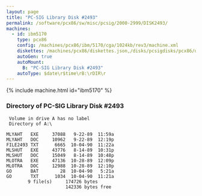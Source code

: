 ```yaml
---
layout: page
title: "PC-SIG Library Disk #2493"
permalink: /software/pcx86/sw/misc/pcsig/2000-2999/DISK2493/
machines:
  - id: ibm5170
    type: pcx86
    config: /machines/pcx86/ibm/5170/cga/1024kb/rev3/machine.xml
    diskettes: /machines/pcx86/diskettes.json,/disks/pcsigdisks/pcx86/diskettes.json
    autoGen: true
    autoMount:
      B: "PC-SIG Library Disk #2493"
    autoType: $date\r$time\rB:\rDIR\r
---
```


{% include machine.html id="ibm5170" %}

### Directory of PC-SIG Library Disk #2493

     Volume in drive A has no label
     Directory of A:\

    MLYAHT   EXE     37088   9-22-89  11:59a
    MLYAHT   DOC     10962   9-22-89  12:19p
    FILE2493 TXT      6665  10-04-90  11:22a
    MLSHUT   EXE     43776   8-14-89  10:31p
    MLSHUT   DOC     15049   8-14-89  10:48p
    MLOTRA   EXE     47136  10-28-89  12:09p
    MLOTRA   DOC     12988  10-28-89  12:10p
    GO       BAT        28  10-04-90   5:21a
    GO       TXT      1034  10-04-90  11:21a
            9 file(s)     174726 bytes
                          142336 bytes free
